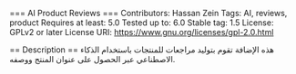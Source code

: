 === AI Product Reviews ===
Contributors: Hassan Zein
Tags: AI, reviews, product
Requires at least: 5.0
Tested up to: 6.0
Stable tag: 1.5
License: GPLv2 or later
License URI: https://www.gnu.org/licenses/gpl-2.0.html

== Description ==
هذه الإضافة تقوم بتوليد مراجعات للمنتجات باستخدام الذكاء الاصطناعي عبر الحصول على عنوان المنتج ووصفه.
